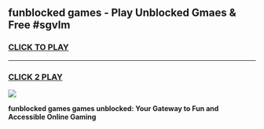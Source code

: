 
## funblocked games - Play Unblocked Gmaes & Free #sgvlm
<h3>
<a href="https://news.freeplayer.one?title=funblocked_games&ref=24F">CLICK TO PLAY</a></h3>
<hr>

<h3>
<a href="https://news.freeplayer.one?title=funblocked_games&ref=24F">CLICK 2 PLAY</a>
  
</h3>

<a href="https://news.freeplayer.one?title=funblocked_games&ref=24F/"><img src="https://clearcache.store/games.png"></a>


**funblocked games games unblocked: Your Gateway to Fun and Accessible Online Gaming**
